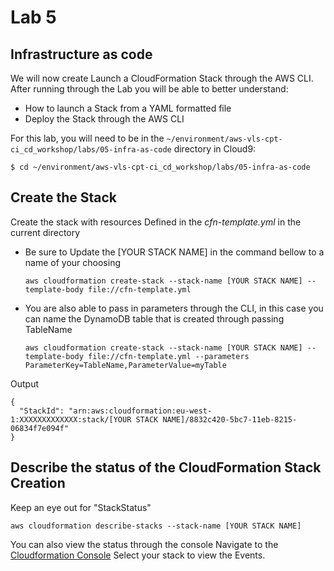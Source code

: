 # Lab 5

## Infrastructure as code
We will now create Launch a CloudFormation Stack through the AWS CLI. After running through the Lab you will be able to better understand:

- How to launch a Stack from a YAML formatted file
- Deploy the Stack through the AWS CLI

For this lab, you will need to be in the `~/environment/aws-vls-cpt-ci_cd_workshop/labs/05-infra-as-code` directory in Cloud9:

  ```console
  $ cd ~/environment/aws-vls-cpt-ci_cd_workshop/labs/05-infra-as-code
  ```

## Create the Stack

Create the stack with resources Defined in the *cfn-template.yml* in the current directory
- Be sure to Update the [YOUR STACK NAME] in the command bellow to a name of your choosing

  ```console
  aws cloudformation create-stack --stack-name [YOUR STACK NAME] --template-body file://cfn-template.yml
  ```
  
- You are also able to pass in parameters through the CLI, in this case you can name the DynamoDB table that is created through passing TableName
 
  ```console
  aws cloudformation create-stack --stack-name [YOUR STACK NAME] --template-body file://cfn-template.yml --parameters ParameterKey=TableName,ParameterValue=myTable
  ```

Output
  ```
  {
    "StackId": "arn:aws:cloudformation:eu-west-1:XXXXXXXXXXXXX:stack/[YOUR STACK NAME]/8832c420-5bc7-11eb-8215-06834f7e094f"
  }
  ```

##  Describe the status of the CloudFormation Stack Creation

Keep an eye out for "StackStatus"

  ```console
  aws cloudformation describe-stacks --stack-name [YOUR STACK NAME]
  ```
You can also view the status through the console 
Navigate to the [Cloudformation Console](https://eu-west-1.console.aws.amazon.com/cloudformation) Select your stack to view the Events.